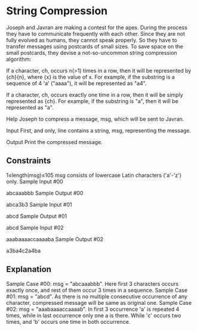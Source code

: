 String Compression
==================

Joseph and Javran are making a contest for the apes. During the process they have to communicate frequently with each other. Since they are not fully evolved as humans, they cannot speak properly. So they have to transfer messages using postcards of small sizes. 
To save space on the small postcards, they devise a not-so-uncommon string compression algorithm:

If a character, ch, occurs n(>1) times in a row, then it will be represented by {ch}{n}, where {x} is the value of x. For example, if the substring is a sequence of 4 'a' ("aaaa"), it will be represented as "a4".

If a character, ch, occurs exactly one time in a row, then it will be simply represented as {ch}. For example, if the substring is "a", then it will be represented as "a".

Help Joseph to compress a message, msg, which will be sent to Javran.

Input 
First, and only, line contains a string, msg, representing the message.

Output 
Print the compressed message.

Constraints
-----------

1≤length(msg)≤105
msg consists of lowercase Latin characters ('a'-'z') only.
Sample Input #00

abcaaabbb
Sample Output #00

abca3b3
Sample Input #01

abcd
Sample Output #01

abcd
Sample Input #02

aaabaaaaccaaaaba
Sample Output #02

a3ba4c2a4ba

Explanation
-----------

Sample Case #00: msg = "abcaaabbb". Here first 3 characters occurs exactly once, and rest of them occur 3 times in a sequence. 
Sample Case #01: msg = "abcd". As there is no multiple consecutive occurrence of any character, compressed message will be same as original one. 
Sample Case #02: msg = "aaabaaaaccaaaab". In first 3 occurrence 'a' is repeated 4 times, while in last occurrence only one a is there. While 'c' occurs two times, and 'b' occurs one time in both occurrence.
